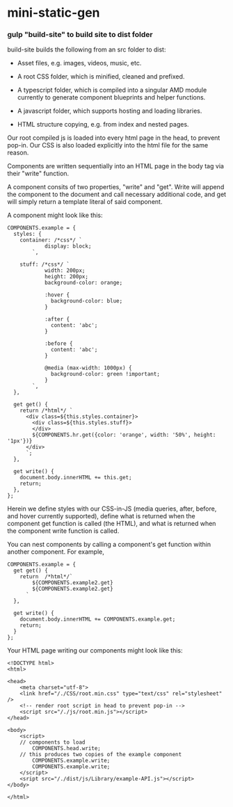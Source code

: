 # mini-static-gen

### gulp "build-site" to build site to dist folder

build-site builds the following from an src folder to dist:

* Asset files, e.g. images, videos, music, etc.
  
* A root CSS folder, which is minified, cleaned and prefixed.
  
* A typescript folder, which is compiled into a singular AMD module currently to generate component blueprints and helper functions.
  
* A javascript folder, which supports hosting and loading libraries.
  
* HTML structure copying, e.g. from index and nested pages.

Our root compiled js is loaded into every html page in the head, to prevent pop-in. Our CSS is also loaded explicitly into the html file for the same reason.

Components are written sequentially into an HTML page in the body tag via their "write" function.

A component consits of two properties, "write" and "get". Write will append the component to the document and call necessary additional code, and get will simply return a template literal of said component.

A component might look like this:

```
COMPONENTS.example = {
  styles: {
    container: /*css*/ `
            display: block;
        `,

    stuff: /*css*/ `
            width: 200px;
            height: 200px;
            background-color: orange;

            :hover {
              background-color: blue;
            }

            :after {
              content: 'abc';
            }

            :before {
              content: 'abc';
            }

            @media (max-width: 1000px) {
              background-color: green !important;
            }
        `,
  },

  get get() {
    return /*html*/ `
      <div class=${this.styles.container}>
        <div class=${this.styles.stuff}>
        </div>
        ${COMPONENTS.hr.get({color: 'orange', width: '50%', height: '1px'})}
      </div>
      `;
  },
  
  get write() {
    document.body.innerHTML += this.get;
    return;
  },
};
```

Herein we define styles with our CSS-in-JS (media queries, after, before, and hover currently supported), define what is returned when the component get function is called (the HTML), and what is returned when the component write function is called.

You can nest components by calling a component's get function within another component. For example,

```
COMPONENTS.example = {
  get get() {
    return  /*html*/`
        ${COMPONENTS.example2.get}
        ${COMPONENTS.example2.get}
      `
  },

  get write() {
    document.body.innerHTML += COMPONENTS.example.get;
    return;
  }
};
```

Your HTML page writing our components might look like this:

```
<!DOCTYPE html>
<html>

<head>
    <meta charset="utf-8">
    <link href="/./CSS/root.min.css" type="text/css" rel="stylesheet" />
    <!-- render root script in head to prevent pop-in -->
    <script src="/./js/root.min.js"></script>
</head>

<body>
    <script>
    // components to load
        COMPONENTS.head.write;
    // this produces two copies of the example component
        COMPONENTS.example.write;
        COMPONENTS.example.write;
    </script>
    <sript src="/./dist/js/Library/example-API.js"></script>
</body>

</html>
```

